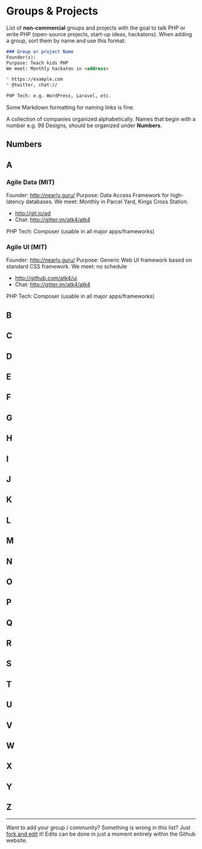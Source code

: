 # Groups & Projects

List of **non-commercial** groups and projects with the goal to talk PHP or write PHP (open-source projects, start-up ideas, hackatons). When adding a group, sort them by name and use this format:

``` markdown
### Group or project Name 
Founder(s): 
Purpose: Teach kids PHP
We meet: Monthly hackaton in <address>

* https://example.com
* @twitter, chat://

PHP Tech: e.g. WordPress, Laravel, etc.
```

Some Markdown formatting for naming links is fine.

A collection of companies organized alphabetically. Names that begin with a number e.g. 99 Designs, should be organized under **Numbers**.


## Numbers


## A

### Agile Data (MIT)

Founder: http://nearly.guru/
Purpose: Data Access Framework for high-latency databases.
We meet: Monthly in Parcel Yard, Kings Cross Station.

* http://git.io/ad
* Chat: http://gitter.im/atk4/atk4

PHP Tech: Composer (usable in all major apps/frameworks)

### Agile UI (MIT)

Founder: http://nearly.guru/
Purpose: Generic Web UI framework based on standard CSS framework.
We meet: no schedule

* http://github.com/atk4/ui
* Chat: http://gitter.im/atk4/atk4

PHP Tech: Composer (usable in all major apps/frameworks)

## B

## C

## D

## E

## F

## G

## H

## I

## J

## K

## L

## M

## N

## O

## P


## Q


## R


## S


## T

## U


## V


## W

## X


## Y


## Z

----
Want to add your group / community? Something is wrong in this list? Just <a href="https://github.com/alister/php-in-london/edit/master/companies.md">fork and edit</a> it!  Edits can be done in just a moment entirely within the Github website.
